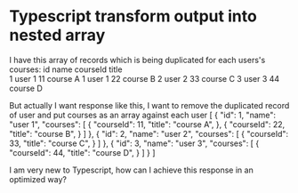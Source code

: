 
# Typescript transform output into nested array

I have this array of records which is being duplicated for each users's courses:
id  name  courseId  title   
1   user 1  11  course A
1   user 1  22  course B
2   user 2  33  course C
3   user 3  44  course D

But actually I want response like this, I want to remove the duplicated record of user and put courses as an array against each user
[
  {
    "id": 1,
    "name": "user 1",
    "courses": [
      {
        "courseId": 11,
        "title": "course A",
      },
      {
        "courseId": 22,
        "title": "course B",
      }
    ]
  },
  {
    "id": 2,
    "name": "user 2",
    "courses": [
      {
        "courseId": 33,
        "title": "course C",
      }
    ]
  },
  {
    "id": 3,
    "name": "user 3",
    "courses": [
      {
        "courseId": 44,
        "title": "course D",
      }
    ]
  }
] 

I am very new to Typescript, how can I achieve this response in an optimized way?

        